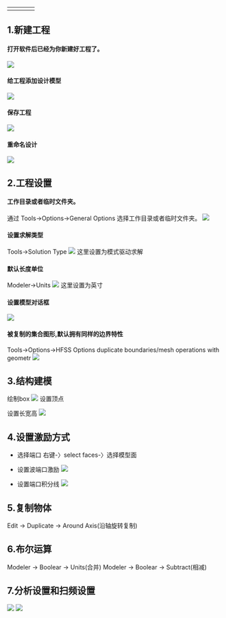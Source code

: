 | | | | |
|-- |-- |--| --|
|  | | | |

## 1.新建工程
#### 打开软件后已经为你新建好工程了。
![](/assets/HFSS-NewProject.jpg)

#### 给工程添加设计模型
![](/assets/HFSS-NewProject1.png)

#### 保存工程
![](/assets/HFSS-NewProject2.png)

#### 重命名设计
![](/assets/HFSS-NewProject3.png)

## 2.工程设置
#### 工作目录或者临时文件夹。
通过 Tools->Options->General Options 选择工作目录或者临时文件夹。
![](/assets/HFSS-ProjectSet.png)

#### 设置求解类型
Tools->Solution Type 
![](/assets/HFSS-ProjectSet1.png)
这里设置为模式驱动求解

#### 默认长度单位
Modeler->Units
![](/assets/HFSS-ProjectSet2.png)
这里设置为英寸

#### 设置模型对话框
![](/assets/HFSS-ProjectSet3.png)

#### 被复制的集合图形,默认拥有同样的边界特性
Tools->Options->HFSS Options duplicate boundaries/mesh operations with geometr
![](/assets/HFSS-ProjectSet4.png)

## 3.结构建模
绘制box
![](/assets/HFSS-ProjectModel.png)
设置顶点

设置长宽高
![](/assets/HFSS-ProjectModel2.png)


## 4.设置激励方式
* 选择端口
右键-〉select faces-〉选择模型面

* 设置波端口激励
![](/assets/HFSS-Excitation.png)

* 设置端口积分线
![](/assets/HFSS-Excitation1.png)

## 5.复制物体
Edit -> Duplicate -> Around Axis(沿轴旋转复制) 

## 6.布尔运算
Modeler -> Boolear -> Units(合并)
Modeler -> Boolear -> Subtract(相减)

## 7.分析设置和扫频设置
![](/assets/HFSS-SweepSet.png)
![](/assets/HFSS-SweepSet1.png)







